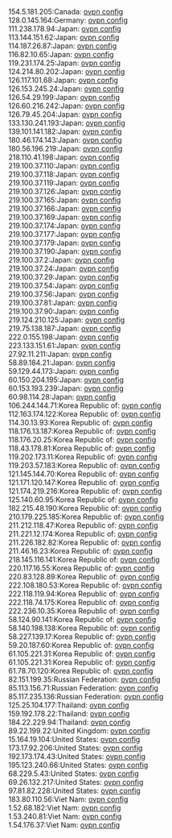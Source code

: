 154.5.181.205:Canada: [ovpn config](vpn/154_5_181_205.ovpn)  
128.0.145.164:Germany: [ovpn config](vpn/128_0_145_164.ovpn)  
111.238.178.94:Japan: [ovpn config](vpn/111_238_178_94.ovpn)  
113.144.151.62:Japan: [ovpn config](vpn/113_144_151_62.ovpn)  
114.187.26.87:Japan: [ovpn config](vpn/114_187_26_87.ovpn)  
116.82.10.65:Japan: [ovpn config](vpn/116_82_10_65.ovpn)  
119.231.174.25:Japan: [ovpn config](vpn/119_231_174_25.ovpn)  
124.214.80.202:Japan: [ovpn config](vpn/124_214_80_202.ovpn)  
126.117.101.68:Japan: [ovpn config](vpn/126_117_101_68.ovpn)  
126.153.245.24:Japan: [ovpn config](vpn/126_153_245_24.ovpn)  
126.54.29.199:Japan: [ovpn config](vpn/126_54_29_199.ovpn)  
126.60.216.242:Japan: [ovpn config](vpn/126_60_216_242.ovpn)  
126.79.45.204:Japan: [ovpn config](vpn/126_79_45_204.ovpn)  
133.130.241.193:Japan: [ovpn config](vpn/133_130_241_193.ovpn)  
139.101.141.182:Japan: [ovpn config](vpn/139_101_141_182.ovpn)  
180.46.174.143:Japan: [ovpn config](vpn/180_46_174_143.ovpn)  
180.56.196.219:Japan: [ovpn config](vpn/180_56_196_219.ovpn)  
218.110.41.198:Japan: [ovpn config](vpn/218_110_41_198.ovpn)  
219.100.37.110:Japan: [ovpn config](vpn/219_100_37_110.ovpn)  
219.100.37.118:Japan: [ovpn config](vpn/219_100_37_118.ovpn)  
219.100.37.119:Japan: [ovpn config](vpn/219_100_37_119.ovpn)  
219.100.37.126:Japan: [ovpn config](vpn/219_100_37_126.ovpn)  
219.100.37.165:Japan: [ovpn config](vpn/219_100_37_165.ovpn)  
219.100.37.166:Japan: [ovpn config](vpn/219_100_37_166.ovpn)  
219.100.37.169:Japan: [ovpn config](vpn/219_100_37_169.ovpn)  
219.100.37.174:Japan: [ovpn config](vpn/219_100_37_174.ovpn)  
219.100.37.177:Japan: [ovpn config](vpn/219_100_37_177.ovpn)  
219.100.37.179:Japan: [ovpn config](vpn/219_100_37_179.ovpn)  
219.100.37.190:Japan: [ovpn config](vpn/219_100_37_190.ovpn)  
219.100.37.2:Japan: [ovpn config](vpn/219_100_37_2.ovpn)  
219.100.37.24:Japan: [ovpn config](vpn/219_100_37_24.ovpn)  
219.100.37.29:Japan: [ovpn config](vpn/219_100_37_29.ovpn)  
219.100.37.54:Japan: [ovpn config](vpn/219_100_37_54.ovpn)  
219.100.37.56:Japan: [ovpn config](vpn/219_100_37_56.ovpn)  
219.100.37.81:Japan: [ovpn config](vpn/219_100_37_81.ovpn)  
219.100.37.90:Japan: [ovpn config](vpn/219_100_37_90.ovpn)  
219.124.210.125:Japan: [ovpn config](vpn/219_124_210_125.ovpn)  
219.75.138.187:Japan: [ovpn config](vpn/219_75_138_187.ovpn)  
222.0.155.198:Japan: [ovpn config](vpn/222_0_155_198.ovpn)  
223.133.151.61:Japan: [ovpn config](vpn/223_133_151_61.ovpn)  
27.92.11.211:Japan: [ovpn config](vpn/27_92_11_211.ovpn)  
58.89.184.21:Japan: [ovpn config](vpn/58_89_184_21.ovpn)  
59.129.44.173:Japan: [ovpn config](vpn/59_129_44_173.ovpn)  
60.150.204.195:Japan: [ovpn config](vpn/60_150_204_195.ovpn)  
60.153.193.239:Japan: [ovpn config](vpn/60_153_193_239.ovpn)  
60.98.114.28:Japan: [ovpn config](vpn/60_98_114_28.ovpn)  
106.244.144.71:Korea Republic of: [ovpn config](vpn/106_244_144_71.ovpn)  
112.163.174.122:Korea Republic of: [ovpn config](vpn/112_163_174_122.ovpn)  
114.30.13.93:Korea Republic of: [ovpn config](vpn/114_30_13_93.ovpn)  
118.176.13.187:Korea Republic of: [ovpn config](vpn/118_176_13_187.ovpn)  
118.176.20.25:Korea Republic of: [ovpn config](vpn/118_176_20_25.ovpn)  
118.43.178.81:Korea Republic of: [ovpn config](vpn/118_43_178_81.ovpn)  
119.202.173.11:Korea Republic of: [ovpn config](vpn/119_202_173_11.ovpn)  
119.203.57.183:Korea Republic of: [ovpn config](vpn/119_203_57_183.ovpn)  
121.145.144.70:Korea Republic of: [ovpn config](vpn/121_145_144_70.ovpn)  
121.171.120.147:Korea Republic of: [ovpn config](vpn/121_171_120_147.ovpn)  
121.174.219.216:Korea Republic of: [ovpn config](vpn/121_174_219_216.ovpn)  
125.140.60.95:Korea Republic of: [ovpn config](vpn/125_140_60_95.ovpn)  
182.215.48.190:Korea Republic of: [ovpn config](vpn/182_215_48_190.ovpn)  
210.179.225.185:Korea Republic of: [ovpn config](vpn/210_179_225_185.ovpn)  
211.212.118.47:Korea Republic of: [ovpn config](vpn/211_212_118_47.ovpn)  
211.221.12.174:Korea Republic of: [ovpn config](vpn/211_221_12_174.ovpn)  
211.226.182.82:Korea Republic of: [ovpn config](vpn/211_226_182_82.ovpn)  
211.46.16.23:Korea Republic of: [ovpn config](vpn/211_46_16_23.ovpn)  
218.145.116.141:Korea Republic of: [ovpn config](vpn/218_145_116_141.ovpn)  
220.117.16.55:Korea Republic of: [ovpn config](vpn/220_117_16_55.ovpn)  
220.83.128.89:Korea Republic of: [ovpn config](vpn/220_83_128_89.ovpn)  
222.108.180.53:Korea Republic of: [ovpn config](vpn/222_108_180_53.ovpn)  
222.118.119.94:Korea Republic of: [ovpn config](vpn/222_118_119_94.ovpn)  
222.118.74.175:Korea Republic of: [ovpn config](vpn/222_118_74_175.ovpn)  
222.236.10.35:Korea Republic of: [ovpn config](vpn/222_236_10_35.ovpn)  
58.124.90.141:Korea Republic of: [ovpn config](vpn/58_124_90_141.ovpn)  
58.140.198.138:Korea Republic of: [ovpn config](vpn/58_140_198_138.ovpn)  
58.227.139.17:Korea Republic of: [ovpn config](vpn/58_227_139_17.ovpn)  
59.20.187.60:Korea Republic of: [ovpn config](vpn/59_20_187_60.ovpn)  
61.105.221.31:Korea Republic of: [ovpn config](vpn/61_105_221_31.ovpn)  
61.105.221.31:Korea Republic of: [ovpn config](vpn/61_105_221_31.ovpn)  
61.78.70.120:Korea Republic of: [ovpn config](vpn/61_78_70_120.ovpn)  
82.151.199.35:Russian Federation: [ovpn config](vpn/82_151_199_35.ovpn)  
85.113.156.71:Russian Federation: [ovpn config](vpn/85_113_156_71.ovpn)  
85.117.235.136:Russian Federation: [ovpn config](vpn/85_117_235_136.ovpn)  
125.25.104.177:Thailand: [ovpn config](vpn/125_25_104_177.ovpn)  
159.192.178.22:Thailand: [ovpn config](vpn/159_192_178_22.ovpn)  
184.22.229.94:Thailand: [ovpn config](vpn/184_22_229_94.ovpn)  
89.22.199.22:United Kingdom: [ovpn config](vpn/89_22_199_22.ovpn)  
15.164.19.104:United States: [ovpn config](vpn/15_164_19_104.ovpn)  
173.17.92.206:United States: [ovpn config](vpn/173_17_92_206.ovpn)  
192.173.174.43:United States: [ovpn config](vpn/192_173_174_43.ovpn)  
195.123.240.66:United States: [ovpn config](vpn/195_123_240_66.ovpn)  
68.229.5.43:United States: [ovpn config](vpn/68_229_5_43.ovpn)  
69.26.132.217:United States: [ovpn config](vpn/69_26_132_217.ovpn)  
97.81.82.228:United States: [ovpn config](vpn/97_81_82_228.ovpn)  
183.80.110.56:Viet Nam: [ovpn config](vpn/183_80_110_56.ovpn)  
1.52.68.182:Viet Nam: [ovpn config](vpn/1_52_68_182.ovpn)  
1.53.240.81:Viet Nam: [ovpn config](vpn/1_53_240_81.ovpn)  
1.54.176.37:Viet Nam: [ovpn config](vpn/1_54_176_37.ovpn)  
